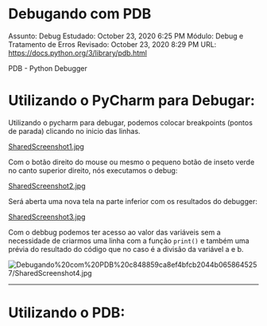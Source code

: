 # Debugando com PDB

Assunto: Debug
Estudado: October 23, 2020 6:25 PM
Módulo: Debug e Tratamento de Erros
Revisado: October 23, 2020 8:29 PM
URL: https://docs.python.org/3/library/pdb.html

PDB - Python Debugger

# Utilizando o PyCharm para Debugar:

Utilizando o pycharm para debugar, podemos colocar breakpoints (pontos de parada) clicando no inicio das linhas.

[SharedScreenshot1.jpg](https://drive.google.com/file/d/1upFumJ39N3cAeXJJ5rb5zjV3wm89MYy_/view?usp=drivesdk)

Com o botão direito do mouse ou mesmo o pequeno botão de inseto verde no canto superior direito, nós executamos o debug:

[SharedScreenshot2.jpg](https://drive.google.com/file/d/1MWkxTK_zhSoRcQhz4iJWXYrYqahALOJ4/view?usp=drivesdk)

Será aberta uma nova tela na parte inferior com os resultados do debugger:

[SharedScreenshot3.jpg](https://drive.google.com/file/d/11NX5NlQAWjic_aOLz7UUtHCwoa2s9KYv/view?usp=drivesdk)

Com o debbug podemos ter acesso ao valor das variáveis sem a necessidade de criarmos uma linha com a função `print()` e também uma prévia do resultado do código que no caso é a divisão da variável a e b.

![Debugando%20com%20PDB%20c848859ca8ef4bfcb2044b0658645257/SharedScreenshot4.jpg](SharedScreenshot4.jpg)

---

# Utilizando o PDB: